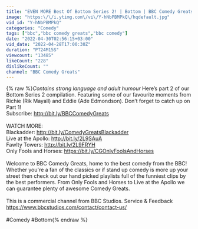 ```yaml
---
title: "EVEN MORE Best Of Bottom Series 2! | Bottom | BBC Comedy Greats"
image: "https:\/\/i.ytimg.com\/vi\/Y-hNbPBMPkQ\/hqdefault.jpg"
vid_id: "Y-hNbPBMPkQ"
categories: "Comedy"
tags: ["bbc","bbc comedy greats","bbc comedy"]
date: "2022-04-30T02:56:15+03:00"
vid_date: "2022-04-28T17:00:30Z"
duration: "PT24M15S"
viewcount: "13485"
likeCount: "228"
dislikeCount: ""
channel: "BBC Comedy Greats"
---
```

{% raw %}*Contains strong language and adult humour* Here’s part 2 of our Bottom Series 2 compilation. Featuring some of our favourite moments from Richie (Rik Mayall) and Eddie (Ade Edmondson). Don’t forget to catch up on Part 1!<br />Subscribe: <a rel="nofollow" target="blank" href="http://bit.ly/BBCComedyGreats">http://bit.ly/BBCComedyGreats</a><br /><br />WATCH MORE:<br />Blackadder: <a rel="nofollow" target="blank" href="http://bit.ly/ComedyGreatsBlackadder">http://bit.ly/ComedyGreatsBlackadder</a><br />Live at the Apollo: <a rel="nofollow" target="blank" href="http://bit.ly/2L9SAuA">http://bit.ly/2L9SAuA</a><br />Fawlty Towers: <a rel="nofollow" target="blank" href="http://bit.ly/2L9FRYH">http://bit.ly/2L9FRYH</a><br />Only Fools and Horses: <a rel="nofollow" target="blank" href="https://bit.ly/CGOnlyFoolsAndHorses">https://bit.ly/CGOnlyFoolsAndHorses</a><br /><br />Welcome to BBC Comedy Greats, home to the best comedy from the BBC! Whether you're a fan of the classics or if stand up comedy is more up your street then check out our hand picked playlists full of the funniest clips by the best performers. From Only Fools and Horses to Live at the Apollo we can guarantee plenty of awesome Comedy Greats.<br /><br />This is a commercial channel from BBC Studios. Service &amp; Feedback <a rel="nofollow" target="blank" href="https://www.bbcstudios.com/contact/contact-us/">https://www.bbcstudios.com/contact/contact-us/</a><br /><br />#Comedy #Bottom{% endraw %}
